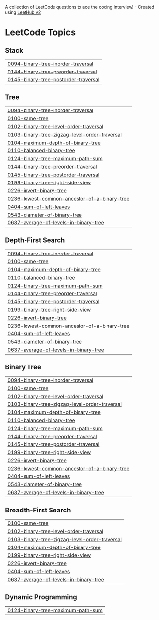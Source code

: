 A collection of LeetCode questions to ace the coding interview! - Created using [LeetHub v2](https://github.com/arunbhardwaj/LeetHub-2.0)
<!---LeetCode Topics Start-->
# LeetCode Topics
## Stack
|  |
| ------- |
| [0094-binary-tree-inorder-traversal](https://github.com/Dipak-8/DSA-BinaryTrees/tree/master/0094-binary-tree-inorder-traversal) |
| [0144-binary-tree-preorder-traversal](https://github.com/Dipak-8/DSA-BinaryTrees/tree/master/0144-binary-tree-preorder-traversal) |
| [0145-binary-tree-postorder-traversal](https://github.com/Dipak-8/DSA-BinaryTrees/tree/master/0145-binary-tree-postorder-traversal) |
## Tree
|  |
| ------- |
| [0094-binary-tree-inorder-traversal](https://github.com/Dipak-8/DSA-BinaryTrees/tree/master/0094-binary-tree-inorder-traversal) |
| [0100-same-tree](https://github.com/Dipak-8/DSA-BinaryTrees/tree/master/0100-same-tree) |
| [0102-binary-tree-level-order-traversal](https://github.com/Dipak-8/DSA-BinaryTrees/tree/master/0102-binary-tree-level-order-traversal) |
| [0103-binary-tree-zigzag-level-order-traversal](https://github.com/Dipak-8/DSA-BinaryTrees/tree/master/0103-binary-tree-zigzag-level-order-traversal) |
| [0104-maximum-depth-of-binary-tree](https://github.com/Dipak-8/DSA-BinaryTrees/tree/master/0104-maximum-depth-of-binary-tree) |
| [0110-balanced-binary-tree](https://github.com/Dipak-8/DSA-BinaryTrees/tree/master/0110-balanced-binary-tree) |
| [0124-binary-tree-maximum-path-sum](https://github.com/Dipak-8/DSA-BinaryTrees/tree/master/0124-binary-tree-maximum-path-sum) |
| [0144-binary-tree-preorder-traversal](https://github.com/Dipak-8/DSA-BinaryTrees/tree/master/0144-binary-tree-preorder-traversal) |
| [0145-binary-tree-postorder-traversal](https://github.com/Dipak-8/DSA-BinaryTrees/tree/master/0145-binary-tree-postorder-traversal) |
| [0199-binary-tree-right-side-view](https://github.com/Dipak-8/DSA-BinaryTrees/tree/master/0199-binary-tree-right-side-view) |
| [0226-invert-binary-tree](https://github.com/Dipak-8/DSA-BinaryTrees/tree/master/0226-invert-binary-tree) |
| [0236-lowest-common-ancestor-of-a-binary-tree](https://github.com/Dipak-8/DSA-BinaryTrees/tree/master/0236-lowest-common-ancestor-of-a-binary-tree) |
| [0404-sum-of-left-leaves](https://github.com/Dipak-8/DSA-BinaryTrees/tree/master/0404-sum-of-left-leaves) |
| [0543-diameter-of-binary-tree](https://github.com/Dipak-8/DSA-BinaryTrees/tree/master/0543-diameter-of-binary-tree) |
| [0637-average-of-levels-in-binary-tree](https://github.com/Dipak-8/DSA-BinaryTrees/tree/master/0637-average-of-levels-in-binary-tree) |
## Depth-First Search
|  |
| ------- |
| [0094-binary-tree-inorder-traversal](https://github.com/Dipak-8/DSA-BinaryTrees/tree/master/0094-binary-tree-inorder-traversal) |
| [0100-same-tree](https://github.com/Dipak-8/DSA-BinaryTrees/tree/master/0100-same-tree) |
| [0104-maximum-depth-of-binary-tree](https://github.com/Dipak-8/DSA-BinaryTrees/tree/master/0104-maximum-depth-of-binary-tree) |
| [0110-balanced-binary-tree](https://github.com/Dipak-8/DSA-BinaryTrees/tree/master/0110-balanced-binary-tree) |
| [0124-binary-tree-maximum-path-sum](https://github.com/Dipak-8/DSA-BinaryTrees/tree/master/0124-binary-tree-maximum-path-sum) |
| [0144-binary-tree-preorder-traversal](https://github.com/Dipak-8/DSA-BinaryTrees/tree/master/0144-binary-tree-preorder-traversal) |
| [0145-binary-tree-postorder-traversal](https://github.com/Dipak-8/DSA-BinaryTrees/tree/master/0145-binary-tree-postorder-traversal) |
| [0199-binary-tree-right-side-view](https://github.com/Dipak-8/DSA-BinaryTrees/tree/master/0199-binary-tree-right-side-view) |
| [0226-invert-binary-tree](https://github.com/Dipak-8/DSA-BinaryTrees/tree/master/0226-invert-binary-tree) |
| [0236-lowest-common-ancestor-of-a-binary-tree](https://github.com/Dipak-8/DSA-BinaryTrees/tree/master/0236-lowest-common-ancestor-of-a-binary-tree) |
| [0404-sum-of-left-leaves](https://github.com/Dipak-8/DSA-BinaryTrees/tree/master/0404-sum-of-left-leaves) |
| [0543-diameter-of-binary-tree](https://github.com/Dipak-8/DSA-BinaryTrees/tree/master/0543-diameter-of-binary-tree) |
| [0637-average-of-levels-in-binary-tree](https://github.com/Dipak-8/DSA-BinaryTrees/tree/master/0637-average-of-levels-in-binary-tree) |
## Binary Tree
|  |
| ------- |
| [0094-binary-tree-inorder-traversal](https://github.com/Dipak-8/DSA-BinaryTrees/tree/master/0094-binary-tree-inorder-traversal) |
| [0100-same-tree](https://github.com/Dipak-8/DSA-BinaryTrees/tree/master/0100-same-tree) |
| [0102-binary-tree-level-order-traversal](https://github.com/Dipak-8/DSA-BinaryTrees/tree/master/0102-binary-tree-level-order-traversal) |
| [0103-binary-tree-zigzag-level-order-traversal](https://github.com/Dipak-8/DSA-BinaryTrees/tree/master/0103-binary-tree-zigzag-level-order-traversal) |
| [0104-maximum-depth-of-binary-tree](https://github.com/Dipak-8/DSA-BinaryTrees/tree/master/0104-maximum-depth-of-binary-tree) |
| [0110-balanced-binary-tree](https://github.com/Dipak-8/DSA-BinaryTrees/tree/master/0110-balanced-binary-tree) |
| [0124-binary-tree-maximum-path-sum](https://github.com/Dipak-8/DSA-BinaryTrees/tree/master/0124-binary-tree-maximum-path-sum) |
| [0144-binary-tree-preorder-traversal](https://github.com/Dipak-8/DSA-BinaryTrees/tree/master/0144-binary-tree-preorder-traversal) |
| [0145-binary-tree-postorder-traversal](https://github.com/Dipak-8/DSA-BinaryTrees/tree/master/0145-binary-tree-postorder-traversal) |
| [0199-binary-tree-right-side-view](https://github.com/Dipak-8/DSA-BinaryTrees/tree/master/0199-binary-tree-right-side-view) |
| [0226-invert-binary-tree](https://github.com/Dipak-8/DSA-BinaryTrees/tree/master/0226-invert-binary-tree) |
| [0236-lowest-common-ancestor-of-a-binary-tree](https://github.com/Dipak-8/DSA-BinaryTrees/tree/master/0236-lowest-common-ancestor-of-a-binary-tree) |
| [0404-sum-of-left-leaves](https://github.com/Dipak-8/DSA-BinaryTrees/tree/master/0404-sum-of-left-leaves) |
| [0543-diameter-of-binary-tree](https://github.com/Dipak-8/DSA-BinaryTrees/tree/master/0543-diameter-of-binary-tree) |
| [0637-average-of-levels-in-binary-tree](https://github.com/Dipak-8/DSA-BinaryTrees/tree/master/0637-average-of-levels-in-binary-tree) |
## Breadth-First Search
|  |
| ------- |
| [0100-same-tree](https://github.com/Dipak-8/DSA-BinaryTrees/tree/master/0100-same-tree) |
| [0102-binary-tree-level-order-traversal](https://github.com/Dipak-8/DSA-BinaryTrees/tree/master/0102-binary-tree-level-order-traversal) |
| [0103-binary-tree-zigzag-level-order-traversal](https://github.com/Dipak-8/DSA-BinaryTrees/tree/master/0103-binary-tree-zigzag-level-order-traversal) |
| [0104-maximum-depth-of-binary-tree](https://github.com/Dipak-8/DSA-BinaryTrees/tree/master/0104-maximum-depth-of-binary-tree) |
| [0199-binary-tree-right-side-view](https://github.com/Dipak-8/DSA-BinaryTrees/tree/master/0199-binary-tree-right-side-view) |
| [0226-invert-binary-tree](https://github.com/Dipak-8/DSA-BinaryTrees/tree/master/0226-invert-binary-tree) |
| [0404-sum-of-left-leaves](https://github.com/Dipak-8/DSA-BinaryTrees/tree/master/0404-sum-of-left-leaves) |
| [0637-average-of-levels-in-binary-tree](https://github.com/Dipak-8/DSA-BinaryTrees/tree/master/0637-average-of-levels-in-binary-tree) |
## Dynamic Programming
|  |
| ------- |
| [0124-binary-tree-maximum-path-sum](https://github.com/Dipak-8/DSA-BinaryTrees/tree/master/0124-binary-tree-maximum-path-sum) |
<!---LeetCode Topics End-->